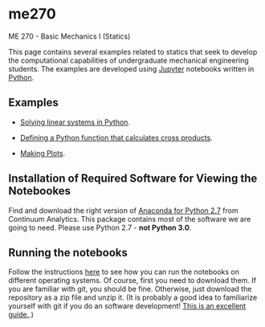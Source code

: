 # me270
ME 270 - Basic Mechanics I (Statics)

This page contains several examples related to statics that seek to develop the computational capabilities of undergraduate mechanical engineering students.
The examples are developed using [Jupyter](http://jupyter.org) notebooks written in [Python](https://www.python.org).

## Examples

+ [Solving linear systems in Python](./solving_linear_systems.ipynb).

+ [Defining a Python function that calculates cross products](./cross_products_and_python_functions.ipynb).

+ [Making Plots](./making_simple_plots.ipynb).

## Installation of Required Software for Viewing the Notebookes

Find and download the right version of 
[Anaconda for Python 2.7](https://www.continuum.io/downloads) from Continuum Analytics.
This package contains most of the software we are going to need.
Please use Python 2.7 - **not Python 3.0**.

## Running the notebooks

Follow the instructions [here](https://jupyter-notebook-beginner-guide.readthedocs.io/en/latest/execute.html) to see how you can run the notebooks on different operating systems.
Of course, first you need to download them.
If you are familiar with git, you should be fine.
Otherwise, just download the repository as a zip file and unzip it.
(It is probably a good idea to familiarize yourself with git if you do an software development!
[This is an excellent guide.](http://rogerdudler.github.io/git-guide/).)
